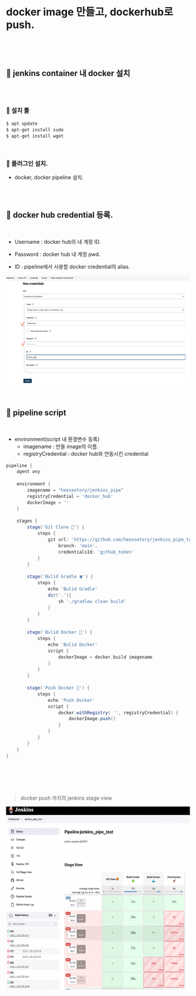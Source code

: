 # docker image 만들고, dockerhub로 push.

<br>
<br>
<br>

## 🌈 jenkins container 내 docker 설치

<br>
<br>

### 🐳 설치 툴

```zsh
$ apt update
$ apt-get install sudo
$ apt-get install wget
```

<br>

### 🐳 플러그인 설치.

* docker, docker pipeline 설치.

<br>
<br>


## 🌈 docker hub credential 등록.

<br>

* Username : docker hub의 내 계정 ID.

* Password : docker hub 내 계정 pwd.

* ID : pipeline에서 사용할 docker credential의 alias.

<img 
    src = "../Image/jenkins/43.png"
    width = 700px
    height = 300px   
/>

<br> 

## 🌈 pipeline script

<br>

* environment(script 내 환경변수 등록)
    - imagename : 만들 image의 이름.
    - registryCredential : docker hub와 연동시킨 credential

```groovy
pipeline {
    agent any
    
    environment {
        imagename = "heesootory/jenkins_pipe"
        registryCredential = 'docker_hub'
        dockerImage = ''
    }

    stages {
        stage('Git Clone 🦊') {
            steps {
                git url: 'https://github.com/heesootory/jenkins_pipe_test.git',
                    branch: 'main',
                    credentialsId: 'github_token'
            }
        }
        
        stage('Bulid Gradle 🍀') {
            steps {
                echo 'Bulid Gradle'
                dir('.'){
                    sh './gradlew clean build'
                }
            }
        }
        
        stage('Bulid Docker 🐳') {
            steps {
                echo 'Bulid Docker'
                script {
                    dockerImage = docker.build imagename
                }
            }
        }

        stage('Push Docker 🚀') {
            steps {
                echo 'Push Docker'
                script {
                    docker.withRegistry( '', registryCredential) {
                        dockerImage.push() 
                    }
                }
            }
        }
    }
}
```

<br>
<br>
<br>
<br>

> docker push 까지의 jenkins stage view

<img 
    src = "../Image/jenkins/50.png"
    width = 600px
    height = 500px   
/>













